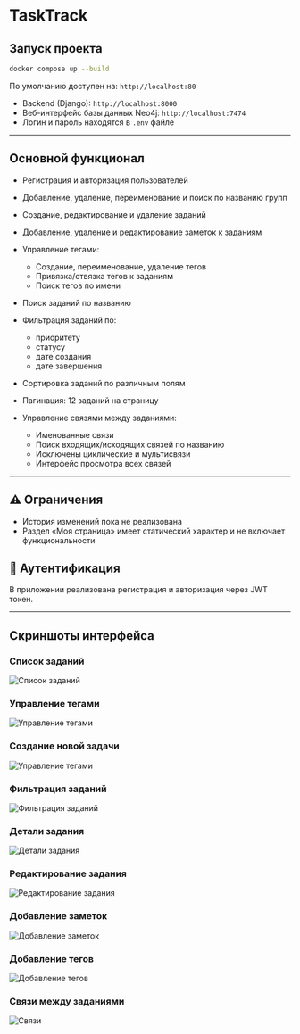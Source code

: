 # TaskTrack


## Запуск проекта

```bash
docker compose up --build
```
 По умолчанию доступен на: `http://localhost:80`

* Backend (Django): `http://localhost:8000`
* Веб-интерфейс базы данных Neo4j: `http://localhost:7474`
* Логин и пароль находятся в `.env` файле


---

##  Основной функционал

* Регистрация и авторизация пользователей
* Добавление, удаление, переименование и поиск по названию групп
* Создание, редактирование и удаление заданий
* Добавление, удаление и редактирование заметок к заданиям
* Управление тегами:

  * Создание, переименование, удаление тегов
  * Привязка/отвязка тегов к заданиям
  * Поиск тегов по имени
* Поиск заданий по названию
* Фильтрация заданий по:

  * приоритету
  * статусу
  * дате создания
  * дате завершения
* Сортировка заданий по различным полям
* Пагинация: 12 заданий на страницу
* Управление связями между заданиями:

  * Именованные связи
  * Поиск входящих/исходящих связей по названию
  * Исключены циклические и мультисвязи
  * Интерфейс просмотра всех связей

---

## ⚠️ Ограничения

* История изменений пока не реализована
* Раздел «Моя страница» имеет статический характер и не включает функциональности

## 🔐 Аутентификация

В приложении реализована регистрация и авторизация через JWT токен.

---

## Скриншоты интерфейса

### Список заданий

![Список заданий](https://github.com/user-attachments/assets/c1d0264e-987b-45b4-ba55-32c59b1f8a35)

### Управление тегами

![Управление тегами](https://github.com/user-attachments/assets/76a174db-c235-4b9b-8860-af82b0969c97)

### Создание новой задачи

![Управление тегами](https://github.com/user-attachments/assets/2f75810b-2a0b-4f65-8692-dac342f7273f)

### Фильтрация заданий

![Фильтрация заданий](https://github.com/user-attachments/assets/068c0102-90dd-4cd8-a8f9-74a3bed40534)

### Детали задания

![Детали задания](https://github.com/user-attachments/assets/176aa642-947f-45e2-92b3-d91568225876)

### Редактирование задания

![Редактирование задания](https://github.com/user-attachments/assets/e4f2eb08-5b14-4677-830c-53f41186f3a0)

### Добавление заметок
![Добавление заметок](https://github.com/user-attachments/assets/ebbd2eae-2fd2-4f2f-9895-a11fd48c16d0)

### Добавление тегов
![Добавление тегов](https://github.com/user-attachments/assets/255a526c-2739-4fcf-8b96-72703626c99b)

### Связи между заданиями

![Связи](https://github.com/user-attachments/assets/5a0e6e80-d08e-42ed-b107-52862f07f79a)



